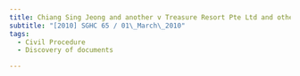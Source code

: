 ```yaml
---
title: Chiang Sing Jeong and another v Treasure Resort Pte Ltd and others 
subtitle: "[2010] SGHC 65 / 01\_March\_2010"
tags:
  - Civil Procedure
  - Discovery of documents

---
```


